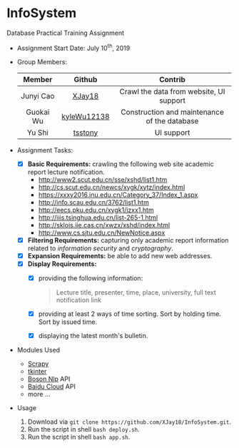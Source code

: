 # InfoSystem
Database Practical Training Assignment

- Assignment Start Date: July 10<sup>th</sup>, 2019
- Group Members:

    Member|Github|Contrib|
    :---:|:---:|:---:
    Junyi Cao|[XJay18](https://github.com/XJay18)|Crawl the data from website, UI support
    Guokai Wu|[kyleWu12138](https://github.com/kyleWu12138)|Construction and maintenance of the database
    Yu Shi|[tsstony](https://github.com/tsstony)|UI support

- Assignment Tasks:
    - [x] **Basic Requirements:** crawling the following web site academic report lecture notification.
        - http://www2.scut.edu.cn/sse/xshd/list1.htm
        - http://cs.scut.edu.cn/newcs/xygk/xytz/index.html
        - https://xxxy2016.jnu.edu.cn/Category_37/Index_1.aspx
        - http://info.scau.edu.cn/3762/list1.htm
        - http://eecs.pku.edu.cn/xygk1/jzxx1.htm
        - http://iiis.tsinghua.edu.cn/list-265-1.html
        - http://sklois.iie.cas.cn/xwzx/xshd/index.html
        - http://www.cs.sjtu.edu.cn/NewNotice.aspx
    - [x] **Filtering Requirements:** capturing only academic report information related to *information security* and *cryptography*.
    - [x] **Expansion Requirements:** be able to add new web addresses.
    - [x] **Display Requirements:** 
        - [x] providing the following information:
            > Lecture title, presenter, time, place, university, full text notification link
            
        - [x] providing at least 2 ways of time sorting. Sort by holding time. Sort by issued time.
             
        - [x] displaying the latest month's bulletin.

- Modules Used
    - [Scrapy](https://scrapy.org/)
    - [tkinter](https://docs.python.org/3/library/tkinter.html#)
    - [Boson Nlp](https://bosonnlp.com/) API
    - [Baidu Cloud](https://cloud.baidu.com/) API
    - more ...
    
- Usage
    1. Download via `git clone https://github.com/XJay18/InfoSystem.git`.
    2. Run the script in shell `bash deploy.sh`.
    3. Run the script in shell `bash app.sh`.
